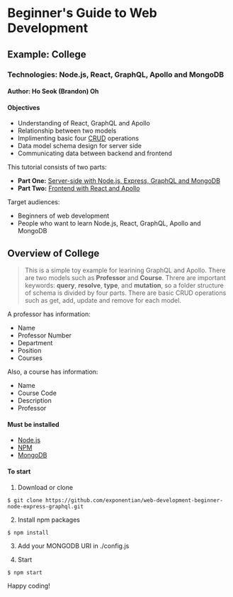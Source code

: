 # Beginner's Guide to Web Development
## Example: College
### Technologies: Node.js, React, GraphQL, Apollo and MongoDB
#### Author: Ho Seok (Brandon) Oh


#### Objectives
- Understanding of React, GraphQL and Apollo
- Relationship between two models
- Implimenting basic four [CRUD](https://en.wikipedia.org/wiki/Create,_read,_update_and_delete) operations
- Data model schema design for server side
- Communicating data between backend and frontend


This tutorial consists of two parts: 
- **Part One:** [Server-side with Node.js, Express, GraphQL and MongoDB](https://github.com/exponentian/web-development-beginner-node-express-graphql)
- **Part Two:** [Frontend with React and Apollo](https://github.com/exponentian/web-development-beginner-react-apollo)


Target audiences:
- Beginners of web development
- People who want to learn Node.js, React, GraphQL, Apollo and MongoDB


## Overview of College

> This is a simple toy example for learining GraphQL and Apollo. There are two models such as **Professor** and **Course**. Threre are important keywords: **query**, **resolve**, **type**, and **mutation**, so a folder structure of schema is divided by four parts. There are basic CRUD operations such as get, add, update and remove for each model.


A professor has information:
- Name
- Professor Number
- Department
- Position
- Courses

Also, a course has information:
- Name
- Course Code
- Description
- Professor


#### Must be installed
- [Node.js](https://nodejs.org/en/download/)
- [NPM](https://docs.npmjs.com/cli/install)
- [MongoDB](https://docs.mongodb.com/manual/installation/)


#### To start

1. Download or clone

```
$ git clone https://github.com/exponentian/web-development-beginner-node-express-graphql.git
```

2. Install npm packages

```
$ npm install
```

3. Add your MONGODB URI in ./config.js

4. Start

```
$ npm start
```


Happy coding!